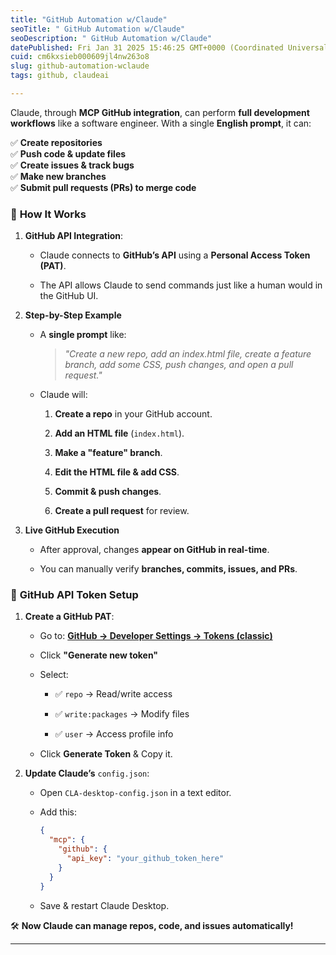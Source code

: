 ```yaml
---
title: "GitHub Automation w/Claude"
seoTitle: " GitHub Automation w/Claude"
seoDescription: " GitHub Automation w/Claude"
datePublished: Fri Jan 31 2025 15:46:25 GMT+0000 (Coordinated Universal Time)
cuid: cm6kxsieb000609jl4nw263o8
slug: github-automation-wclaude
tags: github, claudeai

---
```


Claude, through **MCP GitHub integration**, can perform **full development workflows** like a software engineer. With a single **English prompt**, it can:

✅ **Create repositories**  
✅ **Push code & update files**  
✅ **Create issues & track bugs**  
✅ **Make new branches**  
✅ **Submit pull requests (PRs) to merge code**

### 🔹 **How It Works**

1. **GitHub API Integration**:
    
    * Claude connects to **GitHub’s API** using a **Personal Access Token (PAT)**.
        
    * The API allows Claude to send commands just like a human would in the GitHub UI.
        
2. **Step-by-Step Example**
    
    * A **single prompt** like:
        
        > *"Create a new repo, add an index.html file, create a feature branch, add some CSS, push changes, and open a pull request."*
        
    * Claude will:
        
        1. **Create a repo** in your GitHub account.
            
        2. **Add an HTML file** (`index.html`).
            
        3. **Make a "feature" branch**.
            
        4. **Edit the HTML file & add CSS**.
            
        5. **Commit & push changes**.
            
        6. **Create a pull request** for review.
            
3. **Live GitHub Execution**
    
    * After approval, changes **appear on GitHub in real-time**.
        
    * You can manually verify **branches, commits, issues, and PRs**.
        

### 🔹 **GitHub API Token Setup**

1. **Create a GitHub PAT**:
    
    * Go to: [**GitHub → Developer Settings → Tokens (classic)**](https://github.com/settings/tokens)
        
    * Click **"Generate new token"**
        
    * Select:
        
        * ✅ `repo` → Read/write access
            
        * ✅ `write:packages` → Modify files
            
        * ✅ `user` → Access profile info
            
    * Click **Generate Token** & Copy it.
        
2. **Update Claude’s** `config.json`:
    
    * Open `CLA-desktop-config.json` in a text editor.
        
    * Add this:
        
        ```json
        {
          "mcp": {
            "github": {
              "api_key": "your_github_token_here"
            }
          }
        }
        ```
        
    * Save & restart Claude Desktop.
        

🛠 **Now Claude can manage repos, code, and issues automatically!**

---
